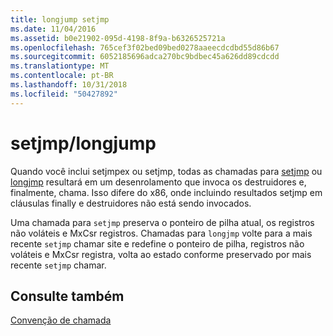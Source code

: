 ```yaml
---
title: longjump setjmp
ms.date: 11/04/2016
ms.assetid: b0e21902-095d-4198-8f9a-b6326525721a
ms.openlocfilehash: 765cef3f02bed09bed0278aaeecdcdbd55d86b67
ms.sourcegitcommit: 6052185696adca270bc9bdbec45a626dd89cdcdd
ms.translationtype: MT
ms.contentlocale: pt-BR
ms.lasthandoff: 10/31/2018
ms.locfileid: "50427892"
---
```

# <a name="setjmplongjump"></a>setjmp/longjump

Quando você inclui setjmpex ou setjmp, todas as chamadas para [setjmp](../c-runtime-library/reference/setjmp.md) ou [longjmp](../c-runtime-library/reference/longjmp.md) resultará em um desenrolamento que invoca os destruidores e, finalmente, chama.  Isso difere do x86, onde incluindo resultados setjmp em cláusulas finally e destruidores não está sendo invocados.

Uma chamada para `setjmp` preserva o ponteiro de pilha atual, os registros não voláteis e MxCsr registros.  Chamadas para `longjmp` volte para a mais recente `setjmp` chamar site e redefine o ponteiro de pilha, registros não voláteis e MxCsr registra, volta ao estado conforme preservado por mais recente `setjmp` chamar.

## <a name="see-also"></a>Consulte também

[Convenção de chamada](../build/calling-convention.md)